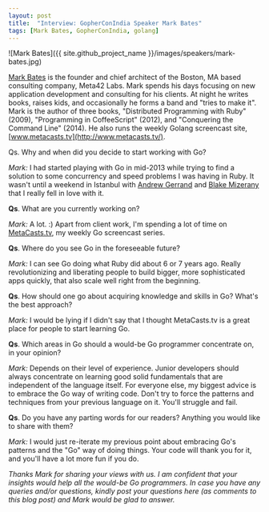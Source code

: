 ```yaml
---
layout: post
title:  "Interview: GopherConIndia Speaker Mark Bates"
tags: [Mark Bates, GopherConIndia, golang]
---
```


![Mark Bates]({{ site.github_project_name }}/images/speakers/mark-bates.jpg)

[Mark Bates](https://twitter.com/markbates) is the founder and chief architect of the Boston, MA based consulting company, Meta42 Labs. Mark spends his days focusing on new application development and consulting for his clients. At night he writes books, raises kids, and occasionally he forms a band and "tries to make it". Mark is the author of three books, "Distributed Programming with Ruby" (2009), "Programming in CoffeeScript" (2012), and "Conquering the Command Line" (2014). He also runs the weekly Golang screencast site, [www.metacasts.tv](http://www.metacasts.tv/).

Qs. Why and when did you decide to start working with Go?

_Mark:_ I had started playing with Go in mid-2013 while trying to find a solution to some concurrency and speed problems I was having in Ruby. It wasn't until a weekend in Istanbul with [Andrew Gerrand](https://twitter.com/enneff) and [Blake Mizerany](https://gopherconindia.com/blog/2014/06/27/blake/) that I really fell in love with it.

**Qs**. What are you currently working on?

_Mark:_ A lot. :) Apart from client work, I'm spending a lot of time on [MetaCasts.tv](http://www.metacasts.tv/), my weekly Go screencast series.

**Qs**. Where do you see Go in the foreseeable future?

_Mark:_ I can see Go doing what Ruby did about 6 or 7 years ago. Really revolutionizing and liberating people to build bigger, more sophisticated apps quickly, that also scale well right from the beginning.

**Qs**. How should one go about acquiring knowledge and skills in Go? What's the best approach?

_Mark:_ I would be lying if I didn't say that I thought MetaCasts.tv is a great place for people to start learning Go.

**Qs**. Which areas in Go should a would-be Go programmer concentrate on, in your opinion?

_Mark:_ Depends on their level of experience. Junior developers should always concentrate on learning good solid fundamentals that are independent of the language itself. For everyone else, my biggest advice is to embrace the Go way of writing code. Don't try to force the patterns and techniques from your previous language on it. You'll struggle and fail.

**Qs**. Do you have any parting words for our readers? Anything you would like to share with them?

_Mark:_ I would just re-iterate my previous point about embracing Go's patterns and the "Go" way of doing things. Your code will thank you for it, and you'll have a lot more fun if you do.

_Thanks Mark for sharing your views with us. I am confident that your insights would help all the would-be Go programmers. In case you have any queries and/or questions, kindly post your questions here (as comments to this blog post) and Mark would be glad to answer._

